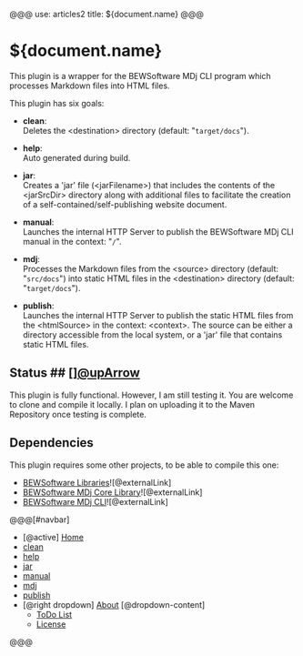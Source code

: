@@@
use: articles2
title: ${document.name}
@@@

# ${document.name}

This plugin is a wrapper for the BEWSoftware MDj CLI program which processes 
Markdown files into HTML files.

This plugin has six goals:

- <b>clean</b>:  
Deletes the &lt;destination&gt; directory (default: "`target/docs`").

- <b>help</b>:  
Auto generated during build.

- <b>jar</b>:  
Creates a 'jar' file (&lt;jarFilename&gt;) that includes the contents of the 
&lt;jarSrcDir&gt; directory along with additional files to facilitate the 
creation of a self-contained/self-publishing website document.

- <b>manual</b>:  
Launches the internal HTTP Server to publish the BEWSoftware MDj CLI manual
in the context: "`/`".

- <b>mdj</b>:  
Processes the Markdown files from the &lt;source&gt; directory (default: "`src/docs`") 
into static HTML files in the &lt;destination&gt; directory (default: "`target/docs`").  

- <b>publish</b>:  
Launches the internal HTTP Server to publish the static HTML files from the 
&lt;htmlSource&gt; in the context: &lt;context&gt;.  The source can be either 
a directory accessible from the local system, or a 'jar' file that contains static
HTML files.

## Status ## [][@upArrow](#top)
This plugin is fully functional.  However, I am still testing it.  You are welcome to
clone and compile it locally.  I plan on uploading it to the Maven Repository
once testing is complete.

## Dependencies
This plugin requires some other projects, to be able to compile this one:

- [BEWSoftware Libraries][bewl]![@externalLink]
- [BEWSoftware MDj Core Library][mjc]![@externalLink]
- [BEWSoftware MDj CLI][mc]![@externalLink]


[bewl]:https://github.com/bewillcott/bewsoftware-libs
[mjc]:https://github.com/bewillcott/bewsoftware-mdj
[mc]:https://github.com/bewillcott/bewsoftware-mdj-cli

@@@[#navbar]
- [@active] [Home](#)
- [clean]
- [help]
- [jar]
- [manual]
- [mdj]
- [publish]
- [@right dropdown] [About]
[@dropdown-content]
    - [ToDo List]
    - [License]


[About]:About.html
[clean]:Clean.html
[help]:Help.html
[Home]:index.html
[jar]:Jar.html
[License]:LICENSE.html
[manual]:Manual.html
[mdj]:Mdj.html
[publish]:Publish.html
[ToDo List]:ToDo.html
@@@
